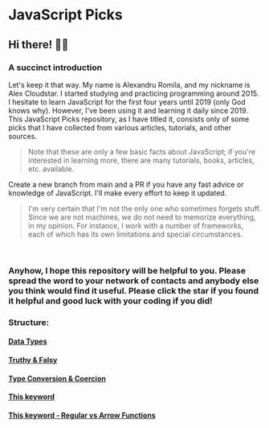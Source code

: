# JavaScript Picks

## Hi there! 👋🏻


### A succinct introduction

Let's keep it that way. My name is Alexandru Romila, and my nickname is Alex Cloudstar. I started studying and practicing programming around 2015. I hesitate to learn JavaScript for the first four years until 2019 (only God knows why). However, I've been using it and learning it daily since 2019. This JavaScript Picks repository, as I have titled it, consists only of some picks that I have collected from various articles, tutorials, and other sources.

  

> Note that these are only a few basic facts about JavaScript; if you're
> interested in learning more, there are many tutorials, books,
> articles, etc. available.
> 
Create a new branch from main and a PR if you have any fast advice or knowledge of JavaScript.
I'll make every effort to keep it updated.
> 
> 
> 
> I'm very certain that I'm not the only one who sometimes forgets
> stuff. Since we are not machines, we do not need to memorize
> everything, in my opinion. For instance, I work with a number of
> frameworks, each of which has its own limitations and special
> circumstances.

  
<br/>

###  Anyhow, I hope this repository will be helpful to you. Please spread the word to your network of contacts and anybody else you think would find it useful. Please click the star if you found it helpful and good luck with your coding if you did!

### Structure:

#### [Data Types](/data_types.md)

#### [Truthy & Falsy](/truthy_falsy.md)

#### [Type Conversion & Coercion](/type_conversion_and_coercion.md)

#### [This keyword](/this_keyword.md)

#### [This keyword - Regular vs Arrow Functions](/this_keyword_regular_vs_arrow_functions.md)
